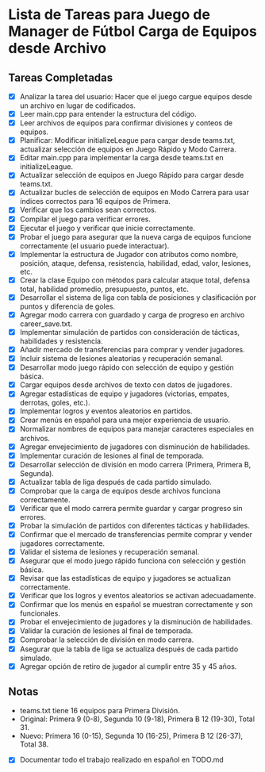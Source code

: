 # Lista de Tareas para Juego de Manager de Fútbol Carga de Equipos desde Archivo

## Tareas Completadas
- [x] Analizar la tarea del usuario: Hacer que el juego cargue equipos desde un archivo en lugar de codificados.
- [x] Leer main.cpp para entender la estructura del código.
- [x] Leer archivos de equipos para confirmar divisiones y conteos de equipos.
- [x] Planificar: Modificar initializeLeague para cargar desde teams.txt, actualizar selección de equipos en Juego Rápido y Modo Carrera.
- [x] Editar main.cpp para implementar la carga desde teams.txt en initializeLeague.
- [x] Actualizar selección de equipos en Juego Rápido para cargar desde teams.txt.
- [x] Actualizar bucles de selección de equipos en Modo Carrera para usar índices correctos para 16 equipos de Primera.
- [x] Verificar que los cambios sean correctos.
- [x] Compilar el juego para verificar errores.
- [x] Ejecutar el juego y verificar que inicie correctamente.
- [x] Probar el juego para asegurar que la nueva carga de equipos funcione correctamente (el usuario puede interactuar).
- [x] Implementar la estructura de Jugador con atributos como nombre, posición, ataque, defensa, resistencia, habilidad, edad, valor, lesiones, etc.
- [x] Crear la clase Equipo con métodos para calcular ataque total, defensa total, habilidad promedio, presupuesto, puntos, etc.
- [x] Desarrollar el sistema de liga con tabla de posiciones y clasificación por puntos y diferencia de goles.
- [x] Agregar modo carrera con guardado y carga de progreso en archivo career_save.txt.
- [x] Implementar simulación de partidos con consideración de tácticas, habilidades y resistencia.
- [x] Añadir mercado de transferencias para comprar y vender jugadores.
- [x] Incluir sistema de lesiones aleatorias y recuperación semanal.
- [x] Desarrollar modo juego rápido con selección de equipo y gestión básica.
- [x] Cargar equipos desde archivos de texto con datos de jugadores.
- [x] Agregar estadísticas de equipo y jugadores (victorias, empates, derrotas, goles, etc.).
- [x] Implementar logros y eventos aleatorios en partidos.
- [x] Crear menús en español para una mejor experiencia de usuario.
- [x] Normalizar nombres de equipos para manejar caracteres especiales en archivos.
- [x] Agregar envejecimiento de jugadores con disminución de habilidades.
- [x] Implementar curación de lesiones al final de temporada.
- [x] Desarrollar selección de división en modo carrera (Primera, Primera B, Segunda).
- [x] Actualizar tabla de liga después de cada partido simulado.
- [x] Comprobar que la carga de equipos desde archivos funciona correctamente.
- [x] Verificar que el modo carrera permite guardar y cargar progreso sin errores.
- [x] Probar la simulación de partidos con diferentes tácticas y habilidades.
- [x] Confirmar que el mercado de transferencias permite comprar y vender jugadores correctamente.
- [x] Validar el sistema de lesiones y recuperación semanal.
- [x] Asegurar que el modo juego rápido funciona con selección y gestión básica.
- [x] Revisar que las estadísticas de equipo y jugadores se actualizan correctamente.
- [x] Verificar que los logros y eventos aleatorios se activan adecuadamente.
- [x] Confirmar que los menús en español se muestran correctamente y son funcionales.
- [x] Probar el envejecimiento de jugadores y la disminución de habilidades.
- [x] Validar la curación de lesiones al final de temporada.
- [x] Comprobar la selección de división en modo carrera.
- [x] Asegurar que la tabla de liga se actualiza después de cada partido simulado.
- [x] Agregar opción de retiro de jugador al cumplir entre 35 y 45 años.

## Notas
- teams.txt tiene 16 equipos para Primera División.
- Original: Primera 9 (0-8), Segunda 10 (9-18), Primera B 12 (19-30), Total 31.
- Nuevo: Primera 16 (0-15), Segunda 10 (16-25), Primera B 12 (26-37), Total 38.

- [x] Documentar todo el trabajo realizado en español en TODO.md
